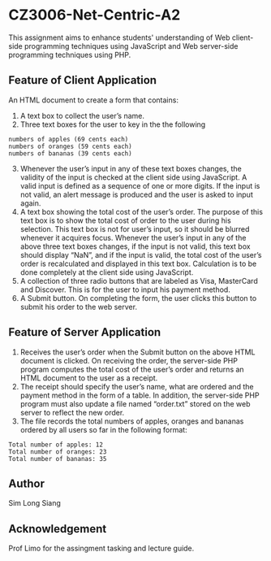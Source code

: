 # CZ3006-Net-Centric-A2
This assignment aims to enhance students' understanding of Web client-side programming techniques using JavaScript and Web server-side programming techniques using PHP.

## Feature of Client Application
An HTML document to create a form that contains:
1. A text box to collect the user’s name.
2. Three text boxes for the user to key in the the following
```
numbers of apples (69 cents each)
numbers of oranges (59 cents each)
numbers of bananas (39 cents each)
```
3. Whenever the user’s input in any of these text boxes changes, the validity of the input is checked at the client side using JavaScript. A valid input is defined as a sequence of one or more digits. If the input is not valid, an alert message is produced and the user is asked to input again.
4. A text box showing the total cost of the user’s order. The purpose of this text box is to show the total cost of order to the user during his selection. This text box is not for user’s input, so it should be blurred whenever it acquires focus. Whenever the user’s input in any of the above three text boxes changes, if the input is not valid, this text box should display “NaN”, and if the input is valid, the total cost of the user’s order is recalculated and displayed in this text box. Calculation is to be done completely at the client side using JavaScript.
5. A collection of three radio buttons that are labeled as Visa, MasterCard and Discover. This is for the user to input his payment method.
6. A Submit button. On completing the form, the user clicks this button to submit his order to the web server.


## Feature of Server Application
1. Receives the user’s order when the Submit button on the above HTML document is clicked. On receiving the order, the server-side PHP program computes the total cost of the user’s order and returns an HTML document to the user as a receipt. 
2. The receipt should specify the user’s name, what are ordered and the payment method in the form of a table. In addition, the server-side PHP program must also update a file named “order.txt” stored on the web server to reflect the new order. 
3. The file records the total numbers of apples, oranges and bananas ordered by all users so far in the following format:
```
Total number of apples: 12
Total number of oranges: 23
Total number of bananas: 35
```

## Author
Sim Long Siang

## Acknowledgement
Prof Limo for the assingment tasking and lecture guide.
